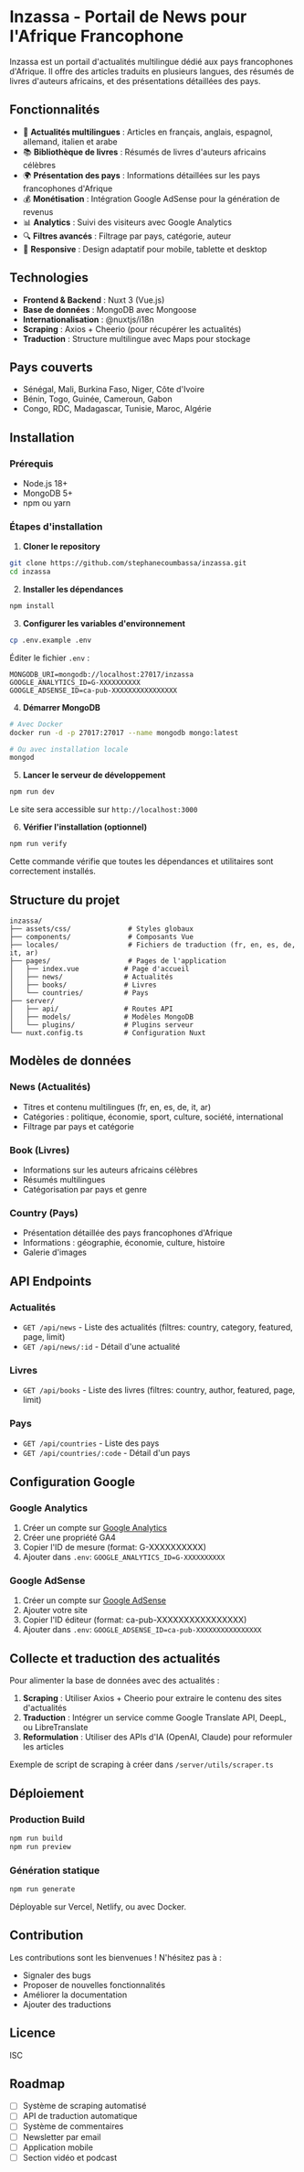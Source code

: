 # Inzassa - Portail de News pour l'Afrique Francophone

Inzassa est un portail d'actualités multilingue dédié aux pays francophones d'Afrique. Il offre des articles traduits en plusieurs langues, des résumés de livres d'auteurs africains, et des présentations détaillées des pays.

## Fonctionnalités

- 📰 **Actualités multilingues** : Articles en français, anglais, espagnol, allemand, italien et arabe
- 📚 **Bibliothèque de livres** : Résumés de livres d'auteurs africains célèbres
- 🌍 **Présentation des pays** : Informations détaillées sur les pays francophones d'Afrique
- 💰 **Monétisation** : Intégration Google AdSense pour la génération de revenus
- 📊 **Analytics** : Suivi des visiteurs avec Google Analytics
- 🔍 **Filtres avancés** : Filtrage par pays, catégorie, auteur
- 📱 **Responsive** : Design adaptatif pour mobile, tablette et desktop

## Technologies

- **Frontend & Backend** : Nuxt 3 (Vue.js)
- **Base de données** : MongoDB avec Mongoose
- **Internationalisation** : @nuxtjs/i18n
- **Scraping** : Axios + Cheerio (pour récupérer les actualités)
- **Traduction** : Structure multilingue avec Maps pour stockage

## Pays couverts

- Sénégal, Mali, Burkina Faso, Niger, Côte d'Ivoire
- Bénin, Togo, Guinée, Cameroun, Gabon
- Congo, RDC, Madagascar, Tunisie, Maroc, Algérie

## Installation

### Prérequis

- Node.js 18+ 
- MongoDB 5+
- npm ou yarn

### Étapes d'installation

1. **Cloner le repository**
```bash
git clone https://github.com/stephanecoumbassa/inzassa.git
cd inzassa
```

2. **Installer les dépendances**
```bash
npm install
```

3. **Configurer les variables d'environnement**
```bash
cp .env.example .env
```

Éditer le fichier `.env` :
```
MONGODB_URI=mongodb://localhost:27017/inzassa
GOOGLE_ANALYTICS_ID=G-XXXXXXXXXX
GOOGLE_ADSENSE_ID=ca-pub-XXXXXXXXXXXXXXXX
```

4. **Démarrer MongoDB**
```bash
# Avec Docker
docker run -d -p 27017:27017 --name mongodb mongo:latest

# Ou avec installation locale
mongod
```

5. **Lancer le serveur de développement**
```bash
npm run dev
```

Le site sera accessible sur `http://localhost:3000`

6. **Vérifier l'installation (optionnel)**
```bash
npm run verify
```

Cette commande vérifie que toutes les dépendances et utilitaires sont correctement installés.

## Structure du projet

```
inzassa/
├── assets/css/              # Styles globaux
├── components/              # Composants Vue
├── locales/                 # Fichiers de traduction (fr, en, es, de, it, ar)
├── pages/                   # Pages de l'application
│   ├── index.vue           # Page d'accueil
│   ├── news/               # Actualités
│   ├── books/              # Livres
│   └── countries/          # Pays
├── server/
│   ├── api/                # Routes API
│   ├── models/             # Modèles MongoDB
│   └── plugins/            # Plugins serveur
└── nuxt.config.ts          # Configuration Nuxt
```

## Modèles de données

### News (Actualités)
- Titres et contenu multilingues (fr, en, es, de, it, ar)
- Catégories : politique, économie, sport, culture, société, international
- Filtrage par pays et catégorie

### Book (Livres)
- Informations sur les auteurs africains célèbres
- Résumés multilingues
- Catégorisation par pays et genre

### Country (Pays)
- Présentation détaillée des pays francophones d'Afrique
- Informations : géographie, économie, culture, histoire
- Galerie d'images

## API Endpoints

### Actualités
- `GET /api/news` - Liste des actualités (filtres: country, category, featured, page, limit)
- `GET /api/news/:id` - Détail d'une actualité

### Livres
- `GET /api/books` - Liste des livres (filtres: country, author, featured, page, limit)

### Pays
- `GET /api/countries` - Liste des pays
- `GET /api/countries/:code` - Détail d'un pays

## Configuration Google

### Google Analytics
1. Créer un compte sur [Google Analytics](https://analytics.google.com/)
2. Créer une propriété GA4
3. Copier l'ID de mesure (format: G-XXXXXXXXXX)
4. Ajouter dans `.env`: `GOOGLE_ANALYTICS_ID=G-XXXXXXXXXX`

### Google AdSense
1. Créer un compte sur [Google AdSense](https://www.google.com/adsense/)
2. Ajouter votre site
3. Copier l'ID éditeur (format: ca-pub-XXXXXXXXXXXXXXXX)
4. Ajouter dans `.env`: `GOOGLE_ADSENSE_ID=ca-pub-XXXXXXXXXXXXXXXX`

## Collecte et traduction des actualités

Pour alimenter la base de données avec des actualités :

1. **Scraping** : Utiliser Axios + Cheerio pour extraire le contenu des sites d'actualités
2. **Traduction** : Intégrer un service comme Google Translate API, DeepL, ou LibreTranslate
3. **Reformulation** : Utiliser des APIs d'IA (OpenAI, Claude) pour reformuler les articles

Exemple de script de scraping à créer dans `/server/utils/scraper.ts`

## Déploiement

### Production Build
```bash
npm run build
npm run preview
```

### Génération statique
```bash
npm run generate
```

Déployable sur Vercel, Netlify, ou avec Docker.

## Contribution

Les contributions sont les bienvenues ! N'hésitez pas à :
- Signaler des bugs
- Proposer de nouvelles fonctionnalités
- Améliorer la documentation
- Ajouter des traductions

## Licence

ISC

## Roadmap

- [ ] Système de scraping automatisé
- [ ] API de traduction automatique
- [ ] Système de commentaires
- [ ] Newsletter par email
- [ ] Application mobile
- [ ] Section vidéo et podcast
